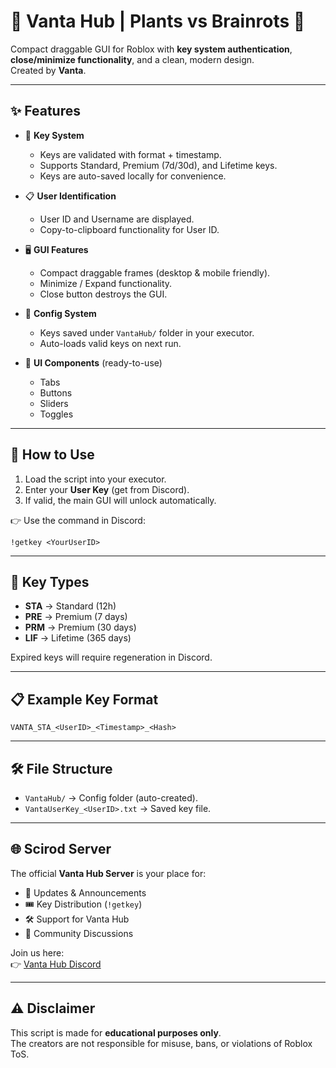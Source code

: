 # 🌿 Vanta Hub | Plants vs Brainrots 🧠  

Compact draggable GUI for Roblox with **key system authentication**, **close/minimize functionality**, and a clean, modern design.  
Created by **Vanta**.  

---

## ✨ Features
- 🔑 **Key System**  
  - Keys are validated with format + timestamp.  
  - Supports Standard, Premium (7d/30d), and Lifetime keys.  
  - Keys are auto-saved locally for convenience.  

- 📋 **User Identification**  
  - User ID and Username are displayed.  
  - Copy-to-clipboard functionality for User ID.  

- 🖥️ **GUI Features**  
  - Compact draggable frames (desktop & mobile friendly).  
  - Minimize / Expand functionality.  
  - Close button destroys the GUI.  

- 📂 **Config System**  
  - Keys saved under `VantaHub/` folder in your executor.  
  - Auto-loads valid keys on next run.  

- 🧩 **UI Components** (ready-to-use)  
  - Tabs  
  - Buttons  
  - Sliders  
  - Toggles  

---

## 🚀 How to Use
1. Load the script into your executor.  
2. Enter your **User Key** (get from Discord).  
3. If valid, the main GUI will unlock automatically.  

👉 Use the command in Discord:  
```
!getkey <YourUserID>
```

---

## 🔑 Key Types
- **STA** → Standard (12h)  
- **PRE** → Premium (7 days)  
- **PRM** → Premium (30 days)  
- **LIF** → Lifetime (365 days)  

Expired keys will require regeneration in Discord.  

---

## 📋 Example Key Format
```
VANTA_STA_<UserID>_<Timestamp>_<Hash>
```

---

## 🛠️ File Structure
- `VantaHub/` → Config folder (auto-created).  
- `VantaUserKey_<UserID>.txt` → Saved key file.  

---

## 🌐 Scirod Server
The official **Vanta Hub Server** is your place for:  
- 📢 Updates & Announcements  
- 🎟️ Key Distribution (`!getkey`)  
- 🛠️ Support for Vanta Hub  
- 💬 Community Discussions  

Join us here:  
👉 [Vanta Hub Discord](https://discord.gg/ZFfnhYA3bb)  

---

## ⚠️ Disclaimer
This script is made for **educational purposes only**.  
The creators are not responsible for misuse, bans, or violations of Roblox ToS.  
